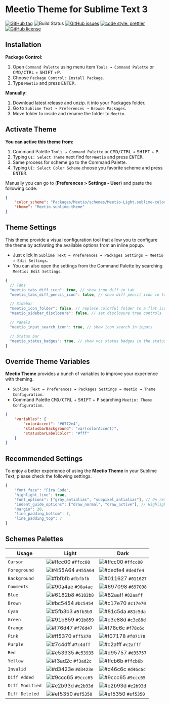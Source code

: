 # Meetio Theme for Sublime Text 3

[![GitHub tag](https://img.shields.io/github/release/mauroreisvieira/meetio.svg?style=for-the-badge)](https://github.com/mauroreisvieira/meetio/releases)
![Build Status](https://img.shields.io/travis/mauroreisvieira/meetio/master.svg?style=for-the-badge)
[![GitHub issues](https://img.shields.io/github/issues/mauroreisvieira/meetio.svg?style=for-the-badge)](https://github.com/mauroreisvieira/meetio/issues)
[![code style: prettier](https://img.shields.io/badge/code_style-prettier-ff69b4.svg?style=for-the-badge)](https://github.com/prettier/prettier)
[![GitHub license](https://img.shields.io/badge/license-MIT-blue.svg?style=for-the-badge)](https://github.com/mauroreisvieira/meetio/blob/master/LICENSE)

## Installation

**Package Control:**

1. Open `Command Palette` using menu item `Tools → Command Palette` or <kbd>CMD/CTRL</kbd> + <kbd>SHIFT</kbd> +<kbd>P</kbd>.
2. Choose `Package Control: Install Package`.
3. Type `Meetio` and press <kbd>ENTER</kbd>.

**Manually:**

1. Download latest release and unzip. it into your Packages folder.
2. Go to `Sublime Text → Preferences → Browse Packages`.
3. Move folder to inside and rename the folder to `Meetio`.

## Activate Theme

**You can active this theme from:**

1. Command Palette `Tools → Command Palette` or <kbd>CMD/CTRL</kbd> + <kbd>SHIFT</kbd> + <kbd>P</kbd>.
2. Typing `UI: Select Theme` next find for `Meetio` and press <kbd>ENTER</kbd>.
3. Same process for scheme go to the Command Palette.
4. Typing `UI: Select Color Scheme` choose you favorite scheme and press <kbd>ENTER</kbd>.

Manually you can go to (**Preferences > Settings - User**) and paste the following code:

```json
{
    "color_scheme": "Packages/Meetio/schemes/Meetio-Light.sublime-color-scheme",
    "theme": "Meetio.sublime-theme"
}
```

## Theme Settings

This theme provide a visual configuration tool that allow you to configure the theme by activating the available options from an inline popup.

-   Just click in `Sublime Text → Preferences → Packages Settings → Meetio → Edit Settings`.
-   You can also open the settings from the Command Palette by searching `Meetio: Edit Settings`.

```js
{
  // Tabs
  "meetio_tabs_diff_icon": true, // show icon diff in tab
  "meetio_tabs_diff_pencil_icon": false, // show diff pencil icon in tab

  // Sidebar
  "meetio_icon_folder": false, // replace colorful folder to a flat icon folder
  "meetio_sidebar_disclosure": false, // set disclosure tree controls

  // Panels
  "meetio_input_search_icon": true, // show icon search in inputs

  // Status bar
  "meetio_status_badges": true, // show vcs status badges in the status bar
}
```

## Override Theme Variables

**Meetio Theme** provides a bunch of variables to improve your experience with theming.

-   `Sublime Text → Preferences → Packages Settings → Meetio → Theme Configuration`.
-   Command Palette <kbd>CMD/CTRL</kbd> + <kbd>SHIFT</kbd> + <kbd>P</kbd> searching `Meetio: Theme Configuration`.

```json
{
    "variables": {
        "colorAccent": "#6772e4",
        "statusbarBackground": "var(colorAccent)",
        "statusbarLabelColor": "#fff"
    }
}
```

## Recommended Settings

To enjoy a better experience of using the **Meetio Theme** in your Sublime Text, please check the following settings.

```js
{
    "font_face": "Fira Code",
    "highlight_line": true,
    "font_options": ["gray_antialias", "subpixel_antialias"], // On retina Mac & Windows
    "indent_guide_options": ["draw_normal", "draw_active"], // Highlight active indent
    "margin": 20,
    "line_padding_bottom": 7,
    "line_padding_top": 7
}
```

## Schemes Palettes

| Usage           | Light                                                                   | Dark                                                                    |
| --------------- | ----------------------------------------------------------------------- | ----------------------------------------------------------------------- |
| `Cursor`        | ![#ffcc00](https://placehold.it/30x24/ffcc00/000000?text=%20) `#ffcc00` | ![#ffcc00](https://placehold.it/30x24/ffcc00/000000?text=%20) `#ffcc00` |
| `Foreground`    | ![#455A64](https://placehold.it/30x24/455A64/000000?text=%20) `#455A64` | ![#dedfe4](https://placehold.it/30x24/dedfe4/000000?text=%20) `#dedfe4` |
| `Background`    | ![#fbfbfb](https://placehold.it/30x24/fbfbfb/000000?text=%20) `#fbfbfb` | ![#011627](https://placehold.it/30x24/011627/000000?text=%20) `#011627` |
| `Comments`      | ![#90a4ae](https://placehold.it/30x24/90a4ae/000000?text=%20) `#90a4ae` | ![#697098](https://placehold.it/30x24/697098/000000?text=%20) `#697098` |
| `Blue`          | ![#6182b8](https://placehold.it/30x24/6182b8/000000?text=%20) `#6182b8` | ![#82aaff](https://placehold.it/30x24/82aaff/000000?text=%20) `#82aaff` |
| `Brown`         | ![#bc5454](https://placehold.it/30x24/bc5454/000000?text=%20) `#bc5454` | ![#c17e70](https://placehold.it/30x24/c17e70/000000?text=%20) `#c17e70` |
| `Cyan`          | ![#5fb3b3](https://placehold.it/30x24/5fb3b3/000000?text=%20) `#5fb3b3` | ![#81c5da](https://placehold.it/30x24/81c5da/000000?text=%20) `#81c5da` |
| `Green`         | ![#91b859](https://placehold.it/30x24/91b859/000000?text=%20) `#91b859` | ![#c3e88d](https://placehold.it/30x24/c3e88d/000000?text=%20) `#c3e88d` |
| `Orange`        | ![#f76d47](https://placehold.it/30x24/f76d47/000000?text=%20) `#f76d47` | ![#f78c6c](https://placehold.it/30x24/f78c6c/000000?text=%20) `#f78c6c` |
| `Pink`          | ![#ff5370](https://placehold.it/30x24/ff5370/000000?text=%20) `#ff5370` | ![#f07178](https://placehold.it/30x24/f07178/000000?text=%20) `#f07178` |
| `Purple`        | ![#7c4dff](https://placehold.it/30x24/7c4dff/000000?text=%20) `#7c4dff` | ![#c2afff](https://placehold.it/30x24/c2afff/000000?text=%20) `#c2afff` |
| `Red`           | ![#e53935](https://placehold.it/30x24/e53935/000000?text=%20) `#e53935` | ![#d95757](https://placehold.it/30x24/d95757/000000?text=%20) `#d95757` |
| `Yellow`        | ![#f3ad2c](https://placehold.it/30x24/f3ad2c/000000?text=%20) `#f3ad2c` | ![#ffcb6b](https://placehold.it/30x24/ffcb6b/000000?text=%20) `#ffcb6b` |
| `Invalid`       | ![#d3423e](https://placehold.it/30x24/d3423e/000000?text=%20) `#d3423e` | ![#d46c6c](https://placehold.it/30x24/d46c6c/000000?text=%20) `#d46c6c` |
| `Diff Added`    | ![#9ccc65](https://placehold.it/30x24/9ccc65/000000?text=%20) `#9ccc65` | ![#9ccc65](https://placehold.it/30x24/9ccc65/000000?text=%20) `#9ccc65` |
| `Diff Modified` | ![#e2b93d](https://placehold.it/30x24/e2b93d/000000?text=%20) `#e2b93d` | ![#e2b93d](https://placehold.it/30x24/e2b93d/000000?text=%20) `#e2b93d` |
| `Diff Deleted`  | ![#ef5350](https://placehold.it/30x24/ef5350/000000?text=%20) `#ef5350` | ![#ef5350](https://placehold.it/30x24/ef5350/000000?text=%20) `#ef5350` |

